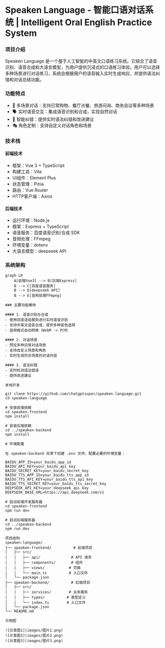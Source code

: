 # Speaken Language - 智能口语对话系统 | Intelligent Oral English Practice System

### 项目介绍
Speaken Language 是一个基于人工智能的中英文口语练习系统。它结合了语音识别、语音合成和大语言模型，为用户提供沉浸式的口语练习体验。用户可以选择多种场景进行对话练习，系统会根据用户的语音输入实时生成响应，并提供语法纠错和对话总结功能。

### 功能特点
- 🎯 多场景对话：支持日常购物、餐厅点餐、旅游问询、商务会议等多种场景
- 🗣️ 实时语音交互：集成语音识别和合成，实现自然对话
- 📝 智能纠错：提供实时语法纠错和改进建议
- 🎭 角色定制：支持自定义对话角色和场景

### 技术栈

#### 前端技术
- 框架：Vue 3 + TypeScript
- 构建工具：Vite
- UI组件：Element Plus
- 状态管理：Pinia
- 路由：Vue Router
- HTTP客户端：Axios

#### 后端技术
- 运行环境：Node.js
- 框架：Express + TypeScript
- 语音服务：百度语音识别/合成 SDK
- 音频处理：FFmpeg
- 环境变量：dotenv
- 大语言模型：deepseek API

### 系统架构
```mermaid
graph LR
    A[前端Vue3] --> B[后端Express]
    B --> C[百度语音服务]
    B --> D[deepseek API]
    B --> E[音频处理FFmpeg]

### 主要功能模块

#### 1. 语音识别与合成
- 使用百度语音服务进行实时语音识别
- 支持中英文语音合成，提供多种音色选择
- 音频格式自动转换（WebM -> PCM）

#### 2. 对话场景
- 预设多种日常对话场景
- 支持自定义场景和角色
- 实时生成符合场景的对话内容

#### 3. 语法纠错
- 实时检测语法错误
- 提供改进建议

本地开发

git clone https://github.com/chatgptsuper/speaken-language.git
cd speaken-language

# 安装前端依赖
cd speaken-frontend
npm install

# 安装后端依赖
cd ../speaken-backend
npm install

# 环境配置

在 speaken-backend 目录下创建 .env 文件，配置必要的环境变量：

BAIDU_APP_ID=your_baidu_app_id
BAIDU_API_KEY=your_baidu_api_key
BAIDU_SECRET_KEY=your_baidu_secret_key
BAIDU_TTS_APP_ID=your_baidu_tts_app_id
BAIDU_TTS_API_KEY=your_baidu_tts_api_key
BAIDU_TTS_SECRET_KEY=your_baidu_tts_secret_key
DEEPSEEK_API_KEY=your_deepseek_api_key
DEEPSEEK_BASE_URL=https://api.deepseek.com/v1

# 启动前端开发服务器
cd speaken-frontend
npm run dev

# 启动后端服务器
cd ../speaken-backend
npm run dev

项目结构
speaken-language/
├── speaken-frontend/          # 前端项目
│   ├── src/
│   │   ├── api/              # API 请求
│   │   ├── components/       # 组件
│   │   ├── views/           # 页面
│   │   └── main.ts          # 入口文件
│   └── package.json
├── speaken-backend/          # 后端项目
│   ├── src/
│   │   ├── services/        # 业务服务
│   │   ├── types/          # 类型定义
│   │   └── index.ts        # 入口文件
│   └── package.json
└── README.md

示例图

![示意图1](images/图片1.png)
![示意图2](images/图片2.png)
![示意图3](images/图片3.png)


